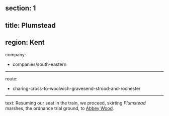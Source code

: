 section: 1
----
title: Plumstead
----
region: Kent
----
company:
- companies/south-eastern
----
route:
- charing-cross-to-woolwich-gravesend-strood-and-rochester
----
text: Resuming our seat in the train, we proceed, skirting *Plumstead* marshes, the ordnance trial ground, to [Abbey Wood](/stations/abbey-wood).
